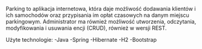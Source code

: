Parking to aplikacja internetowa, która daje możliwość dodawania klientów i
ich samochodów oraz przypisania im opłat czasowych na danym miejscu parkingowym.
Administrator ma również możliwość utworzenia, odczytania, modyfikowania i usuwania encji (CRUD), również w wersji REST.

Użyte technologie:
-Java
-Spring
-Hibernate
-H2
-Bootstrap
